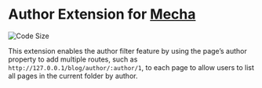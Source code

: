 Author Extension for [Mecha](https://github.com/mecha-cms/mecha)
================================================================

![Code Size](https://img.shields.io/github/languages/code-size/mecha-cms/x.author?color=%23444&style=for-the-badge)

This extension enables the author filter feature by using the page’s author property to add multiple routes, such as
`http://127.0.0.1/blog/author/:author/1`, to each page to allow users to list all pages in the current folder by author.